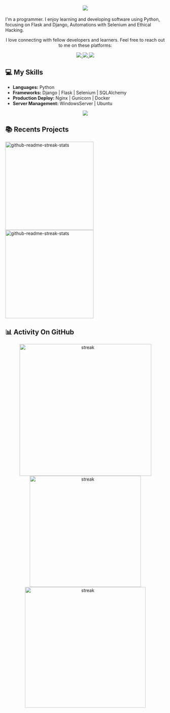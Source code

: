 <h1 align="center">
    <img src="https://readme-typing-svg.herokuapp.com/?font=Righteous&size=35&center=true&vCenter=true&width=500&height=70&duration=4000&lines=Hi+There!+👋;+I'm+Yulian+Planas!;" />
</h1>

I'm a programmer. I enjoy learning and developing software using Python, focusing on Flask and Django, Automations with Selenium and Ethical Hacking.

 <p align="center"> I love connecting with fellow developers and learners. Feel free to reach out to me on these platforms: 

 <div align="center"> 
  <a href="mailto:yulianplanas@gmail.com" target="_blank">
    <img src="https://img.shields.io/badge/Gmail-333333?style=for-the-badge&logo=gmail&logoColor=red" />
  </a>
  <a href="https://www.linkedin.com/in/donyulian/" target="_blank">
    <img src="https://img.shields.io/badge/LinkedIn-0077B5?style=for-the-badge&logo=linkedin&logoColor=white" target="_blank" />
  </a>
  <a href="https://www.soyjeyzen.ar/" target="_blank">
     <img src="https://img.shields.io/badge/Portfolio-FF5722?style=for-the-badge&logo=firefox&logoColor=white" target="_blank" /> <!-- sqlite, safari, google-chrome are other good icon options -->
  </a>
</div>

## 💻 My Skills 

- **Languages:** Python
- **Frameworks:** Django | Flask | Selenium | SQLAlchemy
- **Production Deploy:** Nginx | Gunicorn | Docker
- **Server Management:** WindowsServer | Ubuntu

<p align="center"> <a href="https://github.com/Jeyzen"><img src="https://skillicons.dev/icons?i=vscode,vim,github,git,py,django,flask,selenium,docker,nginx,mysql,linux"> </a> 
</p>

## 📚 Recents Projects  

  <p align="left">
     <a href="https://github.com/Jeyzen/Python-Flask"><img width="278" src="https://denvercoder1-github-readme-stats.vercel.app/api/pin/?username=Jeyzen&repo=Python-Flask&theme=dark&bg_color=1F222E&title_color=F8D866&hide_border=true&icon_color=F8D866&show_icons=true" alt="github-readme-streak-stats"></a>
     <a href="https://github.com/Jeyzen/Python-Colab"><img width="278" src="https://denvercoder1-github-readme-stats.vercel.app/api/pin/?username=Jeyzen&repo=Python-Colab&theme=dark&bg_color=1F222E&title_color=F8D866&hide_border=true&icon_color=F8D866&show_icons=true" alt="github-readme-streak-stats"></a>
  </p>

## 📊 Activity On GitHub
<p align="center">   
    <img width=415 title="stats" alt="streak" src="https://github-readme-streak-stats.herokuapp.com/?user=Jeyzen&theme=dark&stroke=f53b3b&hide_border=true"/>  <!-- &hide_border=true &stroke=f53b3b-->
    <img width=350 title="stats" alt="streak" src="https://github-readme-stats.vercel.app/api/top-langs/?username=Jeyzen&layout=compact&theme=dark&stroke=f53b3&hide_border=true"/> <!-- noctis_minimus / react-->
    <img width=380 title="stats" alt="streak" src="https://github-readme-stats-salesp07.vercel.app/api?username=Jeyzen&count_private=true&show_icons=true&theme=dark&stroke=f53b3&hide_border=true&rank_icon=github"/> 
</p> <!-- &border_radius=10" alt="readme stats"-->

